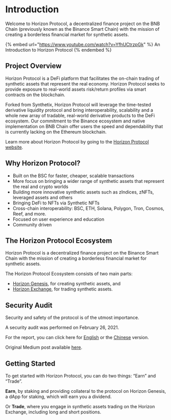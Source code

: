 # Introduction

Welcome to Horizon Protocol, a decentralized finance project on the BNB Chain (previously known as the Binance Smart Chain) with the mission of creating a borderless financial market for synthetic assets.

{% embed url="https://www.youtube.com/watch?v=YfhUCtrzpGk" %}
An Introduction to Horizon Protocol
{% endembed %}

## Project Overview

Horizon Protocol is a DeFi platform that facilitates the on-chain trading of synthetic assets that represent the real economy. Horizon Protocol seeks to provide exposure to real-world assets risk/return profiles via smart contracts on the blockchain.

Forked from Synthetix, Horizon Protocol will leverage the time-tested derivative liquidity protocol and bring interoperability, scalability and a whole new array of tradable, real-world derivative products to the DeFi ecosystem. Our commitment to the Binance ecosystem and native implementation on BNB Chain offer users the speed and dependability that is currently lacking on the Ethereum blockchain.

Learn more about Horizon Protocol by going to the [Horizon Protocol website](https://horizonprotocol.com/).

## Why Horizon Protocol?

* Built on the BSC for faster, cheaper, scalable transactions
* More focus on bringing a wider range of synthetic assets that represent the real and crypto worlds
* Building more innovative synthetic assets such as zIndices, zNFTs, leveraged assets and others
* Bringing DeFi to NFTs via Synthetic NFTs
* Cross-chain interoperability: BSC, ETH, Solana, Polygon, Tron, Cosmos, Reef, and more.
* Focused on user experience and education
* Community driven

## The Horizon Protocol Ecosystem

Horizon Protocol is a decentralized finance project on the Binance Smart Chain with the mission of creating a borderless financial market for synthetic assets.

The Horizon Protocol Ecosystem consists of two main parts:

* [Horizon Genesis](../../horizon-genesis/introduction.md), for creating synthetic assets, and
* [Horizon Exchange](../../horizon-exchange/introduction.md), for trading synthetic assets.

## Security Audit

Security and safety of the protocol is of the utmost importance.

A security audit was performed on February 26, 2021.

For the report, you can click here for [English](https://static.horizonprotocol.com/Horizon-Protocol-Smart-Contract-Audit-Report.pdf) or the [Chinese](https://static.horizonprotocol.com/Horizon%20Protocol%20%E6%99%BA%E8%83%BD%E5%90%88%E7%BA%A6%E5%AE%A1%E8%AE%A1%E6%8A%A5%E5%91%8A.pdf) version.

Original Medium post available [here](https://horizonprotocol.medium.com/horizon-security-audit-f4cc820de090).

## Getting Started

To get started with Horizon Protocol, you can do two things: “Earn” and “Trade”.

**Earn**, by staking and providing collateral to the protocol on Horizon Genesis, a dApp for staking, which will earn you a dividend.

Or **Trade**, where you engage in synthetic assets trading on the Horizon Exchange, including long and short positions.
